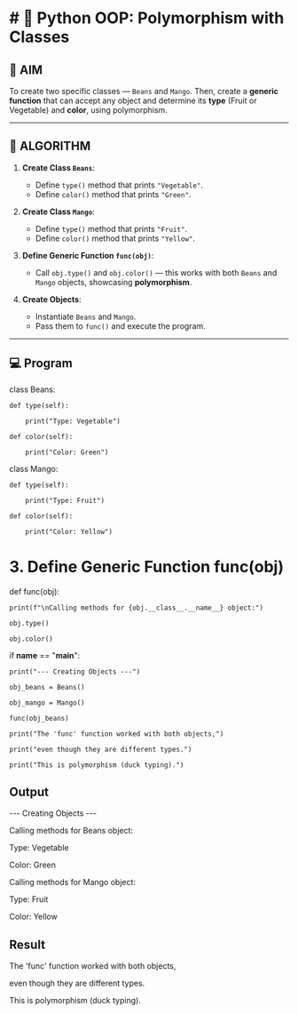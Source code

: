 # # 🐍 Python OOP: Polymorphism with Classes

## 🎯 AIM

To create two specific classes — `Beans` and `Mango`. Then, create a **generic function** that can accept any object and determine its **type** (Fruit or Vegetable) and **color**, using polymorphism.

---

## 🧠 ALGORITHM

1. **Create Class `Beans`**:
   - Define `type()` method that prints `"Vegetable"`.
   - Define `color()` method that prints `"Green"`.

2. **Create Class `Mango`**:
   - Define `type()` method that prints `"Fruit"`.
   - Define `color()` method that prints `"Yellow"`.

3. **Define Generic Function `func(obj)`**:
   - Call `obj.type()` and `obj.color()` — this works with both `Beans` and `Mango` objects, showcasing **polymorphism**.

4. **Create Objects**:
   - Instantiate `Beans` and `Mango`.
   - Pass them to `func()` and execute the program.

---

## 💻 Program

class Beans:

    def type(self):
    
        print("Type: Vegetable")

    def color(self):
    
        print("Color: Green")

class Mango:

    def type(self):
    
        print("Type: Fruit")

    def color(self):
    
        print("Color: Yellow")

# 3. Define Generic Function func(obj)

def func(obj):
   
    print(f"\nCalling methods for {obj.__class__.__name__} object:")
    
    obj.type()  
    
    obj.color() 

if __name__ == "__main__":
   
    print("--- Creating Objects ---")
    
    obj_beans = Beans()
    
    obj_mango = Mango()

    func(obj_beans)
    
    print("The 'func' function worked with both objects,")
    
    print("even though they are different types.")
    
    print("This is polymorphism (duck typing).")



## Output

--- Creating Objects ---

Calling methods for Beans object:

Type: Vegetable

Color: Green

Calling methods for Mango object:

Type: Fruit

Color: Yellow

## Result

The 'func' function worked with both objects,

even though they are different types.

This is polymorphism (duck typing).

